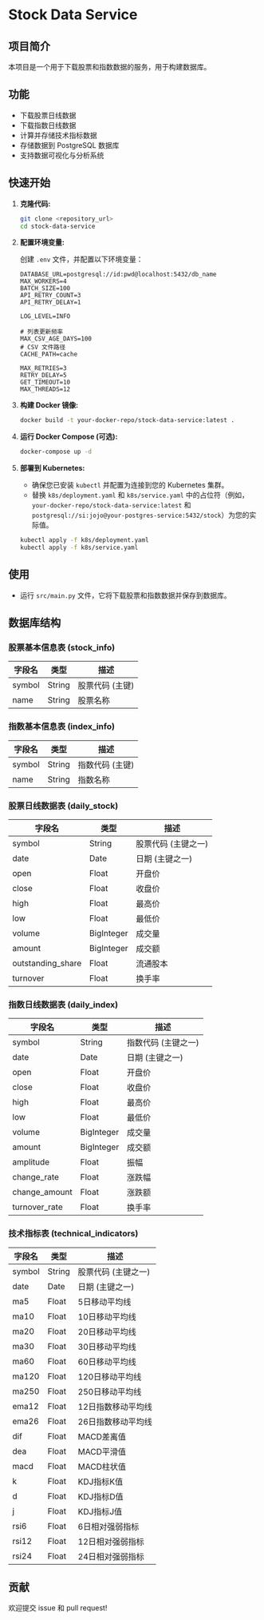 # Stock Data Service

## 项目简介

本项目是一个用于下载股票和指数数据的服务，用于构建数据库。

## 功能

*   下载股票日线数据
*   下载指数日线数据
*   计算并存储技术指标数据
*   存储数据到 PostgreSQL 数据库
*   支持数据可视化与分析系统

## 快速开始

1.  **克隆代码:**

    ```bash
    git clone <repository_url>
    cd stock-data-service
    ```

2.  **配置环境变量:**

    创建 `.env` 文件，并配置以下环境变量：

    ```
    DATABASE_URL=postgresql://id:pwd@localhost:5432/db_name
    MAX_WORKERS=4
    BATCH_SIZE=100
    API_RETRY_COUNT=3
    API_RETRY_DELAY=1

    LOG_LEVEL=INFO

    # 列表更新频率
    MAX_CSV_AGE_DAYS=100
    # CSV 文件路径
    CACHE_PATH=cache

    MAX_RETRIES=3
    RETRY_DELAY=5
    GET_TIMEOUT=10
    MAX_THREADS=12
    ```

3.  **构建 Docker 镜像:**

    ```bash
    docker build -t your-docker-repo/stock-data-service:latest .
    ```

4.  **运行 Docker Compose (可选):**

    ```bash
    docker-compose up -d
    ```

5.  **部署到 Kubernetes:**

    *   确保您已安装 `kubectl` 并配置为连接到您的 Kubernetes 集群。
    *   替换 `k8s/deployment.yaml` 和 `k8s/service.yaml` 中的占位符（例如，`your-docker-repo/stock-data-service:latest` 和 `postgresql://si:jojo@your-postgres-service:5432/stock`）为您的实际值。

    ```bash
    kubectl apply -f k8s/deployment.yaml
    kubectl apply -f k8s/service.yaml
    ```

## 使用

*   运行 `src/main.py` 文件，它将下载股票和指数数据并保存到数据库。

## 数据库结构

### 股票基本信息表 (stock_info)

| 字段名 | 类型 | 描述 |
| --- | --- | --- |
| symbol | String | 股票代码 (主键) |
| name | String | 股票名称 |

### 指数基本信息表 (index_info)

| 字段名 | 类型 | 描述 |
| --- | --- | --- |
| symbol | String | 指数代码 (主键) |
| name | String | 指数名称 |

### 股票日线数据表 (daily_stock)

| 字段名 | 类型 | 描述 |
| --- | --- | --- |
| symbol | String | 股票代码 (主键之一) |
| date | Date | 日期 (主键之一) |
| open | Float | 开盘价 |
| close | Float | 收盘价 |
| high | Float | 最高价 |
| low | Float | 最低价 |
| volume | BigInteger | 成交量 |
| amount | BigInteger | 成交额 |
| outstanding_share | Float | 流通股本 |
| turnover | Float | 换手率 |

### 指数日线数据表 (daily_index)

| 字段名 | 类型 | 描述 |
| --- | --- | --- |
| symbol | String | 指数代码 (主键之一) |
| date | Date | 日期 (主键之一) |
| open | Float | 开盘价 |
| close | Float | 收盘价 |
| high | Float | 最高价 |
| low | Float | 最低价 |
| volume | BigInteger | 成交量 |
| amount | BigInteger | 成交额 |
| amplitude | Float | 振幅 |
| change_rate | Float | 涨跌幅 |
| change_amount | Float | 涨跌额 |
| turnover_rate | Float | 换手率 |

### 技术指标表 (technical_indicators)

| 字段名 | 类型 | 描述 |
| --- | --- | --- |
| symbol | String | 股票代码 (主键之一) |
| date | Date | 日期 (主键之一) |
| ma5 | Float | 5日移动平均线 |
| ma10 | Float | 10日移动平均线 |
| ma20 | Float | 20日移动平均线 |
| ma30 | Float | 30日移动平均线 |
| ma60 | Float | 60日移动平均线 |
| ma120 | Float | 120日移动平均线 |
| ma250 | Float | 250日移动平均线 |
| ema12 | Float | 12日指数移动平均线 |
| ema26 | Float | 26日指数移动平均线 |
| dif | Float | MACD差离值 |
| dea | Float | MACD平滑值 |
| macd | Float | MACD柱状值 |
| k | Float | KDJ指标K值 |
| d | Float | KDJ指标D值 |
| j | Float | KDJ指标J值 |
| rsi6 | Float | 6日相对强弱指标 |
| rsi12 | Float | 12日相对强弱指标 |
| rsi24 | Float | 24日相对强弱指标 |

## 贡献

欢迎提交 issue 和 pull request!